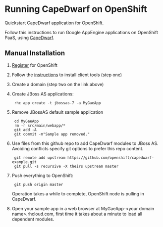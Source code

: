 # Running CapeDwarf on OpenShift

Quickstart CapeDwarf application for OpenShift.

Follow this instructions to run Google AppEngine applications on OpenShift PaaS, using [CapeDwarf](http://www.jboss.org/capedwarf).

<!-- available soon 
TODO: check URL
The easiest way to install this application is to use the [OpenShift Instant Application](https://openshift.redhat.com/app/console/application_types/capedwarf).
If you'd like to install it manually, follow [these directions](#manual-installation).
-->
## Manual Installation ##

1. [Register](https://openshift.redhat.com/app/account/new) for OpenShift
1. Follow the [instructions](https://openshift.redhat.com/app/getting_started) to install client tools (step one)
1. Create a domain (step two on the link above)

1. Create JBoss AS applications:

        rhc app create -t jbossas-7 -a MyGaeApp

1. Remove JBossAS default sample application

        cd MyGaeApp
        rm -r src/main/webapp/*
        git add -A
        git commit -m"Sample app removed."
    
1. Use files from this github repo to add CapeDwarf modules to JBoss AS.  
Avoiding conflicts specify git options to prefer this repo content. 

        git remote add upstream https://github.com/openshift/capedwarf-example.git
        git pull -s recursive -X theirs upstream master


1. Push everything to OpenShift:

        git push origin master
        
   Operation takes a while to complete, OpenShift node is pulling in CapeDwarf.

1. Open your sample app in a web browser at MyGaeApp-\<your domain name\>.rhcloud.com, first time it takes about a minute to load all dependent modules.